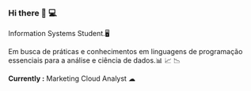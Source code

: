 ### Hi there 👋 💻 

Information Systems Student.🖥️

Em busca de práticas e conhecimentos em linguagens de programação essenciais para a análise e ciência de dados.📊 📈 📉

**Currently :** Marketing Cloud Analyst ☁ 

<!--
**Vvitoor21/Vvitoor21** is a ✨ _special_ ✨ repository because its `README.md` (this file) appears on your GitHub profile.

Here are some ideas to get you started:

- 🔭 I’m currently working on ...
- 🌱 I’m currently learning ...
- 👯 I’m looking to collaborate on ...
- 🤔 I’m looking for help with ...
- 💬 Ask me about ...
- 📫 How to reach me: ...
- 😄 Pronouns: ...
- ⚡ Fun fact: ...
-->
